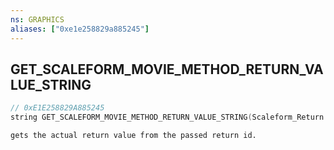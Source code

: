 ```yaml
---
ns: GRAPHICS
aliases: ["0xe1e258829a885245"]
---
```

## GET_SCALEFORM_MOVIE_METHOD_RETURN_VALUE_STRING

```c
// 0xE1E258829A885245
string GET_SCALEFORM_MOVIE_METHOD_RETURN_VALUE_STRING(Scaleform_Return scaleform_return);
```

```
gets the actual return value from the passed return id.
```
